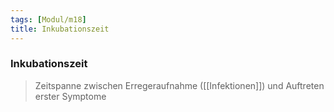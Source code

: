 ```yaml
---
tags: [Modul/m18]
title: Inkubationszeit
---
```

### Inkubationszeit
> Zeitspanne zwischen Erregeraufnahme ([[Infektionen]]) und Auftreten erster Symptome